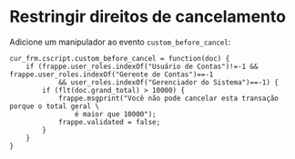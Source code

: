 # Restringir direitos de cancelamento


Adicione um manipulador ao evento `custom_before_cancel`:



```
cur_frm.cscript.custom_before_cancel = function(doc) {
    if (frappe.user_roles.indexOf("Usuário de Contas")!=-1 && frappe.user_roles.indexOf("Gerente de Contas")==-1
            && user_roles.indexOf("Gerenciador do Sistema")==-1) {
        if (flt(doc.grand_total) > 10000) {
            frappe.msgprint("Você não pode cancelar esta transação porque o total geral \
                é maior que 10000");
            frappe.validated = false;
        }
    }
}

```
